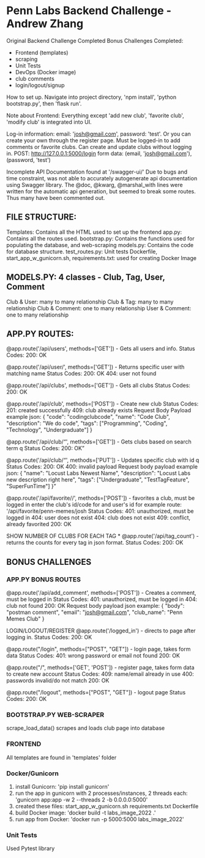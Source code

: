 # Penn Labs Backend Challenge - Andrew Zhang

Original Backend Challenge Completed
Bonus Challenges Completed: 
   - Frontend (templates)
   - scraping
   - Unit Tests
   - DevOps (Docker image)
   - club comments
   - login/logout/signup

How to set up. Navigate into project directory, 'npm install', 'python bootstrap.py', then 'flask run'.

Note about Frontend: Everything except 'add new club', 'favorite club', 'modify club' is integrated into UI. 

Log-in information: email: 'josh@gmail.com', password: 'test'. Or you can create your own through the register page. Must be logged-in to add comments or favorite clubs. Can create and update clubs without logging in.
POST: http://127.0.0.1:5000/login form data: (email, 'josh@gmail.com'), (password, 'test')

Incomplete API Documentation found at '/swagger-ui/'
Due to bugs and time constraint, was not able to accurately autogenerate api documentation using Swagger library. 
The @doc, @kwarg, @marshal_with lines were written for the automatic api generation, but seemed to break some routes. Thus many have been commented out.

## FILE STRUCTURE:
Templates: Contains all the HTML used to set up the frontend
app.py: Contains all the routes used.
bootstrap.py: Contains the functions used for populating the database, and web-scraping
models.py: Contains the code for database structure.
test_routes.py: Unit tests
Dockerfile, start_app_w_gunicorn.sh, requirements.txt: used for creating Docker Image

## MODELS.PY: 4 classes - Club, Tag, User, Comment
   Club & User: many to many relationship
   Club & Tag: many to many relationship
   Club & Comment: one to many relationship
   User & Comment: one to many relationship

## APP.PY ROUTES:

   @app.route('/api/users', methods=['GET']) - Gets all users and info.
   Status Codes:
      200: OK

   @app.route('/api/user/<name>', methods=['GET']) - Returns specific user with matching name
   Status Codes:
      200: OK
      404: user not found

   @app.route('/api/clubs', methods=['GET']) - Gets all clubs
   Status Codes:
      200: OK

   @app.route('/api/club', methods=['POST']) - Create new club
   Status Codes:
      201: created successfully
      409: club already exists
   Request Body Payload example json: 
   {
      "code": "codingclubcode",
      "name": "Code Club",
      "description": "We do code",
      "tags": ["Programming", "Coding", "Technology", "Undergraduate"]
   }

   @app.route('/api/club/<q>', methods=['GET']) - Gets clubs based on search term q
   Status Codes:
      200: OK
   
   @app.route('/api/club/<q>', methods=['PUT']) - Updates specific club with id q
   Status Codes:
      200: OK
      400: invalid payload
   Request body payload example json:
   {
      "name": "Locust Labs Newest Name",
      "description": "Locust Labs new description right here",
      "tags": ["Undergraduate", "TestTagFeature", "SuperFunTime"]
   }

   @app.route('/api/favorite/<club>/<name>', methods=['POST']) - favorites a club, must be logged in
      enter the club's id/code for <club> and user's id for <name>
      example route: '/api/favorite/penn-memes/josh
   Status Codes:
      401: unauthorized, must be logged in
      404: user does not exist
      404: club does not exist
      409: conflict, already favorited
      200: OK
   
   SHOW NUMBER OF CLUBS FOR EACH TAG * 
   @app.route('/api/tag_count') - returns the counts for every tag in json format.
   Status Codes:
      200: OK

## BONUS CHALLENGES

   ### APP.PY BONUS ROUTES

   @app.route('/api/add_comment', methods=['POST']) - Creates a comment, must be logged in
   Status Codes:
      401: unauthorized, must be logged in
      404: club not found
      200: OK
   Request body payload json example:
   {
      "body": "postman comment",
      "email": "josh@gmail.com",
      "club_name": "Penn Memes Club"
   }

   LOGIN/LOGOUT/REGISTER
   @app.route('/logged_in') - directs to page after logging in.
   Status Codes:
      200: OK

   @app.route("/login", methods=["POST", "GET"]) - login page, takes form data
   Status Codes:
      401: wrong password or email not found
      200: OK

   @app.route("/", methods=['GET', 'POST'])  - register page, takes form data to create new account
   Status Codes:
      409: name/email already in use
      400: passwords invalid/do not match
      200: OK

   @app.route("/logout", methods=["POST", "GET"]) - logout page
   Status Codes:
      200: OK

   ### BOOTSTRAP.PY WEB-SCRAPER
   scrape_load_data()
      scrapes and loads club page into database

   ### FRONTEND
   All templates are found in 'templates' folder

   ### Docker/Gunicorn
   1. install Gunicorn: 
      'pip install gunicorn'
   2. run the app in gunicorn with 2 processes/instances, 2 threads each:
      'gunicorn app:app -w 2 --threads 2 -b 0.0.0.0:5000'
   3. created these files:
         start_app_w_gunicorn.sh
         requirements.txt
         Dockerfile
   4. build Docker image: 
      'docker build -t labs_image_2022 .'
   5. run app from Docker: 
      'docker run -p 5000:5000 labs_image_2022'
   
   ### Unit Tests
   Used Pytest library
